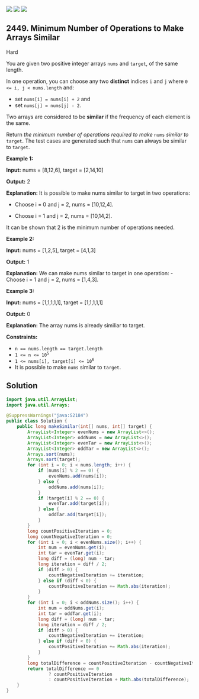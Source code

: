 [![](https://img.shields.io/github/stars/javadev/LeetCode-in-Java?label=Stars&style=flat-square)](https://github.com/javadev/LeetCode-in-Java)
[![](https://img.shields.io/github/forks/javadev/LeetCode-in-Java?label=Fork%20me%20on%20GitHub%20&style=flat-square)](https://github.com/javadev/LeetCode-in-Java/fork)
[![](https://img.shields.io/badge/-LeetCode%20in%20Kotlin-blue?style=flat-square)](https://github.com/javadev/LeetCode-in-Kotlin)

## 2449\. Minimum Number of Operations to Make Arrays Similar

Hard

You are given two positive integer arrays `nums` and `target`, of the same length.

In one operation, you can choose any two **distinct** indices `i` and `j` where `0 <= i, j < nums.length` and:

*   set `nums[i] = nums[i] + 2` and
*   set `nums[j] = nums[j] - 2`.

Two arrays are considered to be **similar** if the frequency of each element is the same.

Return _the minimum number of operations required to make_ `nums` _similar to_ `target`. The test cases are generated such that `nums` can always be similar to `target`.

**Example 1:**

**Input:** nums = [8,12,6], target = [2,14,10]

**Output:** 2

**Explanation:** It is possible to make nums similar to target in two operations: 

- Choose i = 0 and j = 2, nums = [10,12,4]. 

- Choose i = 1 and j = 2, nums = [10,14,2]. 

It can be shown that 2 is the minimum number of operations needed.

**Example 2:**

**Input:** nums = [1,2,5], target = [4,1,3]

**Output:** 1

**Explanation:** We can make nums similar to target in one operation: - Choose i = 1 and j = 2, nums = [1,4,3].

**Example 3:**

**Input:** nums = [1,1,1,1,1], target = [1,1,1,1,1]

**Output:** 0

**Explanation:** The array nums is already similiar to target.

**Constraints:**

*   `n == nums.length == target.length`
*   <code>1 <= n <= 10<sup>5</sup></code>
*   <code>1 <= nums[i], target[i] <= 10<sup>6</sup></code>
*   It is possible to make `nums` similar to `target`.

## Solution

```java
import java.util.ArrayList;
import java.util.Arrays;

@SuppressWarnings("java:S2184")
public class Solution {
    public long makeSimilar(int[] nums, int[] target) {
        ArrayList<Integer> evenNums = new ArrayList<>();
        ArrayList<Integer> oddNums = new ArrayList<>();
        ArrayList<Integer> evenTar = new ArrayList<>();
        ArrayList<Integer> oddTar = new ArrayList<>();
        Arrays.sort(nums);
        Arrays.sort(target);
        for (int i = 0; i < nums.length; i++) {
            if (nums[i] % 2 == 0) {
                evenNums.add(nums[i]);
            } else {
                oddNums.add(nums[i]);
            }
            if (target[i] % 2 == 0) {
                evenTar.add(target[i]);
            } else {
                oddTar.add(target[i]);
            }
        }
        long countPositiveIteration = 0;
        long countNegativeIteration = 0;
        for (int i = 0; i < evenNums.size(); i++) {
            int num = evenNums.get(i);
            int tar = evenTar.get(i);
            long diff = (long) num - tar;
            long iteration = diff / 2;
            if (diff > 0) {
                countNegativeIteration += iteration;
            } else if (diff < 0) {
                countPositiveIteration += Math.abs(iteration);
            }
        }
        for (int i = 0; i < oddNums.size(); i++) {
            int num = oddNums.get(i);
            int tar = oddTar.get(i);
            long diff = (long) num - tar;
            long iteration = diff / 2;
            if (diff > 0) {
                countNegativeIteration += iteration;
            } else if (diff < 0) {
                countPositiveIteration += Math.abs(iteration);
            }
        }
        long totalDifference = countPositiveIteration - countNegativeIteration;
        return totalDifference == 0
                ? countPositiveIteration
                : countPositiveIteration + Math.abs(totalDifference);
    }
}
```